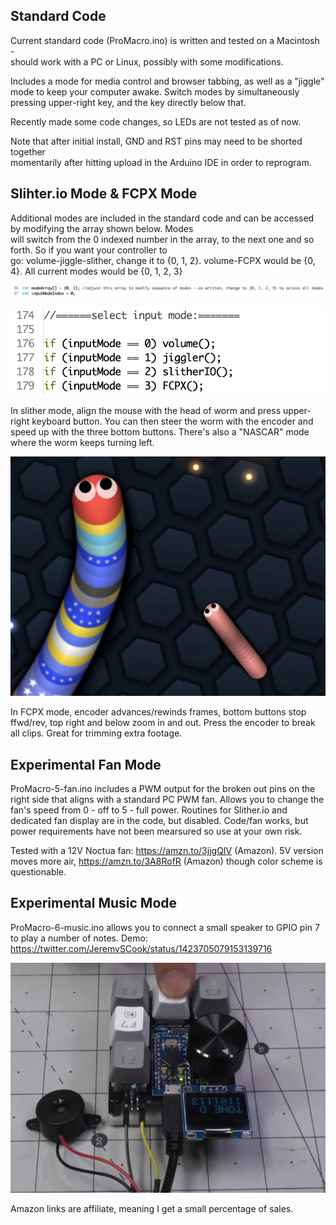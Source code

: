 ## Standard Code

Current standard code (ProMacro.ino) is written and tested on a Macintosh -  
should work with a PC or Linux, possibly with some modifications.

Includes a mode for media control and browser tabbing, as well as a "jiggle" mode to keep your computer awake.
Switch modes by simultaneously pressing upper-right key, and the key directly below that.

Recently made some code changes, so LEDs are not tested as of now.

Note that after initial install, GND and RST pins may need to be shorted together  
momentarily after hitting upload in the Arduino IDE in order to reprogram.

## Slihter.io Mode & FCPX Mode

Additional modes are included in the standard code and can be accessed by modifying the array shown below. Modes  
will switch from the 0 indexed number in the array, to the next one and so forth. So if you want your controller to  
go: volume-jiggle-slither, change it to {0, 1, 2}. volume-FCPX would be {0, 4}. All current modes would be {0, 1, 2, 3}

![image](line36.png)

![image](input-modes.png)

In slither mode, align the mouse with the head of worm and press upper-right keyboard button. You can then steer the 
worm with the encoder and speed up with the three bottom buttons. There's also a "NASCAR" mode where the worm keeps
turning left.

![image](slither.jpg)

In FCPX mode, encoder advances/rewinds frames, bottom buttons stop ffwd/rev, top right and below zoom in and out. Press
the encoder to break all clips. Great for trimming extra footage.



## Experimental Fan Mode

ProMacro-5-fan.ino includes a PWM output for the broken out pins on the right side that aligns with a standard PC PWM fan.
Allows you to change the fan's speed from 0 - off to 5 - full power. Routines for Slither.io and dedicated fan display
are in the code, but disabled. Code/fan works, but power requirements have not been mearsured so use at your own risk.

Tested with a 12V Noctua fan: https://amzn.to/3jjgQIV (Amazon).
5V version moves more air, https://amzn.to/3A8RofR (Amazon) though color scheme is questionable.

## Experimental Music Mode

ProMacro-6-music.ino allows you to connect a small speaker to GPIO pin 7 to play a number of notes.
Demo: https://twitter.com/JeremySCook/status/1423705079153139716

![image](tone.jpg)

Amazon links are affiliate, meaning I get a small percentage of sales.
